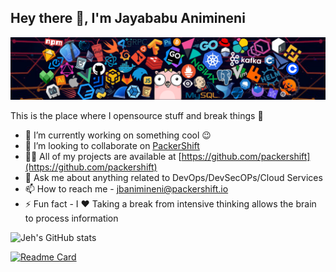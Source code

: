 ## Hey there 👋, I'm Jayababu Animineni

![Header](./header_1.png)

This is the place where I opensource stuff and break things 🤣

- 🔭 I’m currently working on something cool 😉
- 👯 I’m looking to collaborate on [PackerShift](https://github.com/packershift)
- 👨‍💻 All of my projects are available at [https://github.com/packershift](https://github.com/packershift)
- 💬 Ask me about anything related to DevOps/DevSecOPs/Cloud Services
- 📫 How to reach me - jbanimineni@packershift.io
- ⚡ Fun fact - I ❤️ Taking a break from intensive thinking allows the brain to process information

![Jeh's GitHub stats](https://github-readme-stats.vercel.app/api?username=jbanimineni&show_icons=true&theme=shades-of-purple)

[![Readme Card](https://github-readme-stats.vercel.app/api/pin/?username=packershift&repo=docker-actions-builder&theme=prussian)](https://github.com/packershift/docker-actions-builder)

<!--
**jbanimineni/jbanimineni** is a ✨ _special_ ✨ repository because its `README.md` (this file) appears on your GitHub profile.

Here are some ideas to get you started:

- 🔭 I’m currently working on ...
- 🌱 I’m currently learning ...
- 👯 I’m looking to collaborate on ...
- 🤔 I’m looking for help with ...
- 💬 Ask me about ...
- 📫 How to reach me: ...
- 😄 Pronouns: ...
- ⚡ Fun fact: ...
-->

